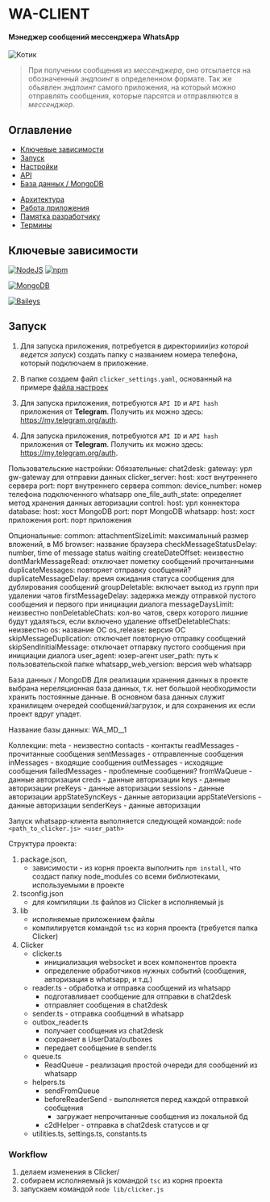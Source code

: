 # WA-CLIENT
#### Мэнеджер сообщений мессенджера WhatsApp
![Котик](https://psv4.userapi.com/c909518/u192567609/docs/d24/523bf2b9d272/Untitled.png?extra=yJq8sVhJ9FH5yYxG6G6OC1GIfP0KJEVMDhgvB65qWHkhL6wpeq4W_KcRLGLQwyKNOzSSMOfTu-KZG1l_N1TIR5YySDWu45LdjgvNnWi08ioQJmQyTkOhRgu8pr4Lozecjhpe5FIMXWcVhlpWRqsIcfvN)

> При получении сообщения из *мессенджера*, оно отсылается на обозначенный *эндпоинт* в определенном формате. 
 Так же обьявлен *эндпоинт* самого приложения, на который можно отправлять сообщения, которые парсятся и отправляются в *мессенджер*.

## Оглавление
- [Ключевые зависимости](#ключевые-зависимости)
- [Запуск](#запуск)
- [Настройки](#настройки)
  <!-- - [Реализация](#реализация) -->
  <!-- - [Переменные окружения](#переменные-окружения) -->
- [API](#api)
- [База данных / MongoDB](#база-данных--mongodb)
  <!-- - [Коллекции](#коллекции) -->
<!-- - [Локализация](#локализация) -->
- [Архитектура](#архитектура)
  <!-- - [app](#app) -->
  <!-- - [FakeGateway](#fakegateway) -->
  <!-- - [languages](#languages) -->
  <!-- - [settings](#settings) -->
  <!-- - [Дополнительно](#дополнительно) -->
- [Работа приложения](#работа-приложения)
  <!-- - [Обработка сообщений](#обработка-сообщений) -->
  <!-- - [Запуск приложения](#запуск-приложения) -->
- [Памятка разработчику](#памятка-разработчику)
  <!-- - [Локальный запуск](#локальный-запуск) -->
  <!-- - [Локальный запуск используя Docker](#локальный-запуск-используя-docker) -->
  <!-- - [Работа с логами](#работа-с-логами) -->
- [Термины](#термины)

## Ключевые зависимости
[![NodeJS](https://img.shields.io/badge/NODEJS-16.16-6DA55F?style=for-the-badge&logo=node.js&logoColor=6DA55F)](https://nodejs.org/en/blog/release/v16.16.0 "Node JS") [![npm](https://img.shields.io/badge/Npm-7-red?style=for-the-badge&logo=npm&logoColor=red) ](https://www.npmjs.com/package/npm/v/7.0.0 "NPM")

[![MongoDB](https://img.shields.io/badge/MONGODB->=5.0.9-589636?style=for-the-badge&logo=mongodb&logoColor=589636)](https://www.mongodb.com/docs/manual/release-notes/5.0/ "MongoDB")

[![Baileys](https://img.shields.io/badge/@whiskeysockets/baileys-6.6.0-25d366?style=for-the-badge&logo=whatsapp&logoColor=25d366)](https://github.com/WhiskeySockets/Baileys "Страница библиотеки Baileys")

## Запуск
1. Для запуска приложения, потребуется в директориии(*из которой ведется запуск*) создать папку с названием номера телефона, который подключаем в приложение.

2. В папке создаем файл `clicker_settings.yaml`, основанный на примере [файла настроек](./clicker_settings.yaml "Перейти к примеру настроек")

1. Для запуска приложения, потребуются `API ID` и `API hash` приложения от **Telegram**. Получить их можно здесь: https://my.telegram.org/auth.

1. Для запуска приложения, потребуются `API ID` и `API hash` приложения от **Telegram**. Получить их можно здесь: https://my.telegram.org/auth.

Пользовательские настройки:
Обязательные:
chat2desk:
  gateway: урл gw-gateway для отправки данных
clicker_server:
  host: хост внутреннего сервера
  port: порт внутреннего сервера
common:
  device_number: номер телефона подключенного whatsapp
  one_file_auth_state: определяет метод хранения данных авторизации
control:
  host: урл коннектора
database:
  host: хост MongoDB
  port: порт MongoDB
whatsapp:
  host: хост приложения
  port: порт приложения

Опциональные:
common:
  attachmentSizeLimit: максимальный размер вложений, в Мб
  browser: название браузера
  checkMessageStatusDelay: number, time of message status waiting
  createDateOffset: неизвестно
  dontMarkMessageRead: отключает пометку сообщений прочитанными
  duplicateMessages: повторяет отправку сообщений?
  duplicateMessageDelay: время ожидания статуса сообщения для дублирования сообщений
  groupDeletable: включает выход из групп при удалении чатов
  firstMessageDelay: задержка между отправкой пустого сообщения и первого при инициации диалога
  messageDaysLimit: неизвестно
  nonDeletableChats: кол-во чатов, сверх которого лишние будут удаляться, если включено удаление
  offsetDeletableChats: неизвестно
  os: название ОС
  os_release: версия ОС
  skipMessageDuplication: отключает повторную отправку сообщений
  skipSendInitialMessage: отключает отпарвку пустого сообщения при инициации диалога
  user_agent: юзер-агент
  user_path: путь к пользовательской папке
  whatsapp_web_version: версия web whatsapp

База данных / MongoDB
Для реализации хранения данных в проекте выбрана нереляционная база данных, т.к. нет большой необходимости хранить постоянные данные. В основном база данных служит хранилищем очередей сообщений/загрузок, и для сохранения их если проект вдруг упадет.

Название базы данных: WA_MD_<phone>_1

Коллекции:
meta - неизвестно
contacts - контакты
readMessages - прочитанные сообщения
sentMessages - отправленные сообщения
inMessages - входящие сообщения
outMessages - исходящие сообщения
failedMessages - проблемные сообщения?
fromWaQueue - данные авторизации
creds - данные авторизации
keys - данные авторизации
preKeys - данные авторизации
sessions - данные авторизации
appStateSyncKeys - данные авторизации
appStateVersions - данные авторизации
senderKeys - данные авторизации

Запуск whatsapp-клиента выполняется следующей командой:
```node <path_to_clicker.js> <user_path>```



Структура проекта:

1. package.json, 
   - зависимости - из корня проекта выполнить ```npm install```, 
   что создаст папку node_modules со всеми библиотеками, используемыми в проекте
2. tsconfig.json
   - для компиляции .ts файлов из Clicker в исполняемый js
4. lib
   - исполняемые приложением файлы
   - компилируется командой ```tsc``` из корня проекта (требуется папка Clicker)
5. Clicker
   - clicker.ts 
     - инициализация websocket и всех компонентов проекта
     - определение обработчиков нужных событий (сообщения, авторизация в whatsapp, и т.д.)
   - reader.ts - обработка и отправка сообщений из whatsapp
     - подготавливает сообщение для отправки в chat2desk
     - отправляет сообщения в chat2desk
   - sender.ts - отправка сообщений в whatsapp
   - outbox_reader.ts 
     - получает сообщения из chat2desk
     - сохраняет в UserData/outboxes
     - передает сообщение в sender.ts
   - queue.ts 
     - ReadQueue - реализация простой очереди для сообщений из whatsapp
   - helpers.ts
     - sendFromQueue
     - beforeReaderSend - выполняется перед каждой отправкой сообщения
       - загружает непрочитанные сообщения из локальной бд
     - c2dHelper - отправка в chat2desk статусов и qr
   - utilities.ts, settings.ts, constants.ts

### Workflow ###

1. делаем изменения в Clicker/
2. собираем исполняемый js командой ```tsc``` из корня проекта
3. запускаем командой ```node lib/clicker.js```
